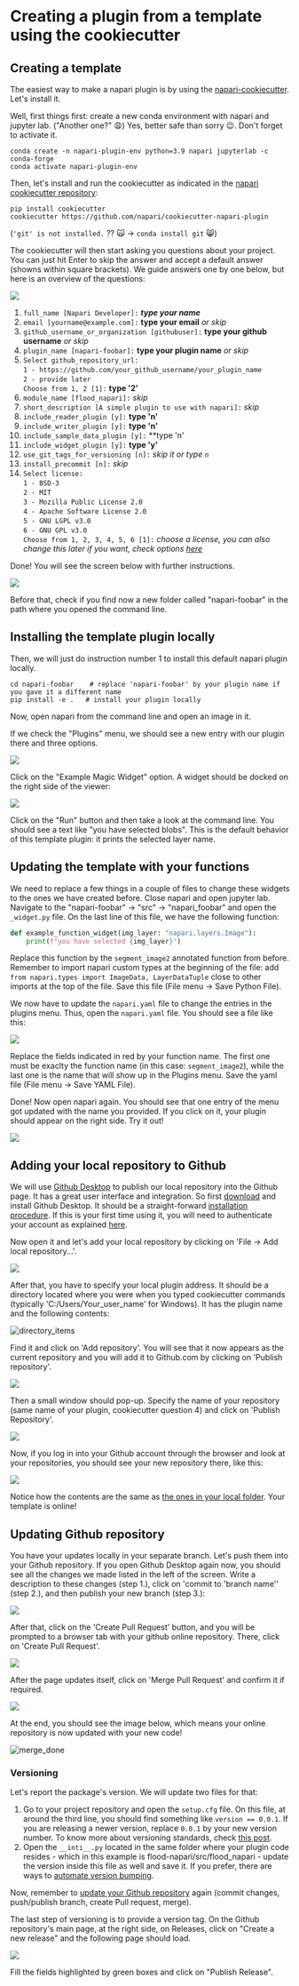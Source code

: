# Creating a plugin from a template using the cookiecutter

## Creating a template

The easiest way to make a napari plugin is by using the [napari-cookiecutter](
https://github.com/napari/cookiecutter-napari-plugin#cookiecutter-napari-plugin). Let's install it.

Well, first things first: create a new conda environment with napari and jupyter lab. ("Another one?" 😩) Yes, better safe than sorry 😉. Don't forget to activate it.

    conda create -n napari-plugin-env python=3.9 napari jupyterlab -c conda-forge
    conda activate napari-plugin-env

Then, let's install and run the cookiecutter as indicated in the [napari cookiecutter repository]([https://github.com/napari/cookiecutter-napari-plugin](https://github.com/napari/cookiecutter-napari-plugin#cookiecutter-napari-plugin)):

```
pip install cookiecutter
cookiecutter https://github.com/napari/cookiecutter-napari-plugin
```
(`'git' is not installed.` ?? 🙀 -> `conda install git` 😸)

The cookiecutter will then start asking you questions about your project. You can just hit Enter to skip the answer and accept a default answer (showns within square brackets). We guide answers one by one below, but here is an overview of the questions:

![](cookiecutter_instructions1.png)

  1. `full_name [Napari Developer]:` ***type your name***
  2. `email [yourname@example.com]:` **type your email** *or skip*
  3. `github_username_or_organization [githubuser]:` **type your github username** *or skip*
  4. `plugin_name [napari-foobar]:` **type your plugin name** *or skip*
  5. `Select github_repository_url:`  
     `1 - https://github.com/your_github_username/your_plugin_name`  
     `2 - provide later`  
     `Choose from 1, 2 [1]:`  **type '2'** 
  6. `module_name [flood_napari]:` *skip*
  7. `short_description [A simple plugin to use with napari]:` *skip*
  8. `include_reader_plugin [y]:` **type 'n'**
  9. `include_writer_plugin [y]:` **type 'n'**
  10. `include_sample_data_plugin [y]:` **type 'n'
  11. `include_widget_plugin [y]:` **type 'y'**
  12. `use_git_tags_for_versioning [n]:` *skip it or type `n`*
  13. `install_precommit [n]:` *skip*
  14. `Select license:`  
       `1 - BSD-3`  
       `2 - MIT`  
       `3 - Mozilla Public License 2.0`  
       `4 - Apache Software License 2.0`  
       `5 - GNU LGPL v3.0`  
       `6 - GNU GPL v3.0`  
      `Choose from 1, 2, 3, 4, 5, 6 [1]:` *choose a license, you can also change this later if you want, check options [here](https://ufal.github.io/public-license-selector/)*
      
Done! You will see the screen below with further instructions. 

![](cookiecutter_instructions2.png)

Before that, check if you find now a new folder called "napari-foobar" in the path where you opened the command line.

## Installing the template plugin locally

Then, we will just do instruction number 1 to install this default napari plugin locally. 
```
cd napari-foobar    # replace 'napari-foobar' by your plugin name if you gave it a different name
pip install -e .   # install your plugin locally
```
Now, open napari from the command line and open an image in it.

If we check the "Plugins" menu, we should see a new entry with our plugin there and three options.

![](napari_plugin_menu.png)

Click on the "Example Magic Widget" option. A widget should be docked on the right side of the viewer:

![](napari_plugin_menu2.png)

Click on the "Run" button and then take a look at the command line. You should see a text like "you have selected blobs". This is the default behavior of this template plugin: it prints the selected layer name.

## Updating the template with your functions

We need to replace a few things in a couple of files to change these widgets to the ones we have created before.
Close napari and open jupyter lab. Navigate to the "napari-foobar" -> "src" -> "napari_foobar" and open the `_widget.py` file. On the last line of this file, we have the following function:

```Python
def example_function_widget(img_layer: "napari.layers.Image"):
    print(f"you have selected {img_layer}")
```

Replace this function by the `segment_image2` annotated function from before. Remember to import napari custom types at the beginning of the file: add `from napari.types import ImageData, LayerDataTuple` close to other imports at the top of the file. Save this file (File menu -> Save Python File).

We now have to update the `napari.yaml` file to change the entries in the plugins menu. Thus, open the `napari.yaml` file. You should see a file like this:

![](napari_yaml_file1.png)

Replace the fields indicated in red by your function name. The first one must be exaclty the function name (in this case: `segment_image2`), while the last one is the name that will show up in the Plugins menu. Save the yaml file (File menu -> Save YAML File).

Done! Now open napari again. You should see that one entry of the menu got updated with the name you provided. If you click on it, your plugin should appear on the right side. Try it out!

![](napari_plugin1.png)

## Adding your local repository to Github

We will use [Github Desktop](https://desktop.github.com/) to publish our local repository into the Github page. It has a great user interface and integration. So first [download](https://desktop.github.com/) and install Github Desktop. It should be a straight-forward [installation procedure](https://docs.github.com/en/desktop/installing-and-configuring-github-desktop/installing-and-authenticating-to-github-desktop/installing-github-desktop). If this is your first time using it, you will need to authenticate your account as explained [here](https://docs.github.com/en/desktop/installing-and-configuring-github-desktop/installing-and-authenticating-to-github-desktop/authenticating-to-github).

Now open it and let's add your local repository by clicking on 'File -> Add local repository...'.

![](images/github_desktop1.png)

After that, you have to specify your local plugin address. It should be a directory located where you were when you typed cookiecutter commands (typically 'C:/Users/Your_user_name' for Windows). It has the plugin name and the following contents:

<img alt="directory_items" id="directory_items" src="images/directory_items.png" />

Find it and click on 'Add repository'. You will see that it now appears as the current repository and you will add it to Github.com by clicking on 'Publish repository'.

![](images/github_desktop1b.png)

Then a small window should pop-up. Specify the name of your repository (same name of your plugin, cookiecutter question 4) and click on 'Publish Repository'.

![](images/github_desktop1c.png)

Now, if you log in into your Github account through the browser and look at your repositories, you should see your new repository there, like this:

![](images/github_repo_page.png)
     
Notice how the contents are the same as [the ones in your local folder](#directory_items). Your template is online!

## Updating Github repository

You have your updates locally in your separate branch. Let's push them into your Github repository. If you open Github Desktop again now, you should see all the changes we made listed in the left of the screen. Write a description to these changes (step 1.), click on 'commit to 'branch name'' (step 2.), and then publish your new branch (step 3.):

![](images/flood_plugin_commit.png)

After that, click on the 'Create Pull Request' button, and you will be prompted to a browser tab with your github online repository. There, click on 'Create Pull Request'. 

![](images/flood_plugin_PR.png)

After the page updates itself, click on 'Merge Pull Request' and confirm it if required.

![](images/flood_plugin_merge.png)

At the end, you should see the image below, which means your online repository is now updated with your new code!

![merge_done](https://user-images.githubusercontent.com/26173597/145111544-dea73c05-a8a5-47bb-85c4-d9431ca0de0e.png)

### Versioning

Let's report the package's version. We will update two files for that:
   1. Go to your project repository and open the `setup.cfg` file. On this file, at around the third line, you should find something like `version == 0.0.1`. If you are releasing a newer version, replace `0.0.1` by your new version number. To know more about versioning standards, check [this post](https://py-pkgs.org/07-releasing-versioning.html#version-numbering). 
   2. Open the `__inti__.py` located in the same folder where your plugin code resides - which in this example is flood-napari/src/flood_napari - update the version inside this file as well and save it. If you prefer, there are ways to [automate version bumping](https://py-pkgs.org/07-releasing-versioning.html#automatic-version-bumping).

Now, remember to [update your Github repository](#updating-github-repository) again (commit changes, push/publish branch, create Pull request, merge).

The last step of versioning is to provide a version tag. On the Github repository's main page, at the right side, on Releases, click on "Create a new release" and the following page should load.

![](images/github_release.png)

Fill the fields highlighted by green boxes and click on "Publish Release". 
